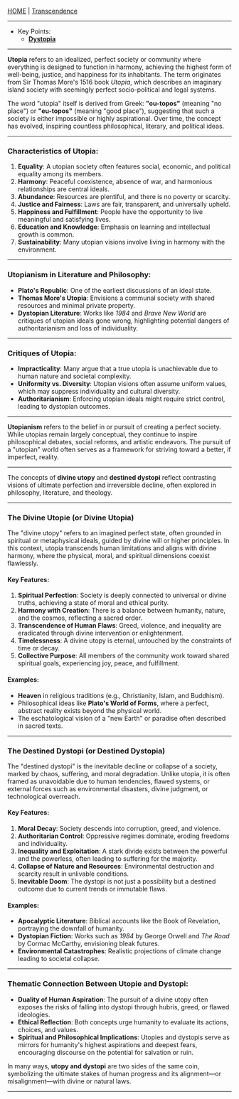[HOME](/README.md) | [Transcendence](/assets/docs/knowledges/Transcendence/readme.md)    

---   

- Key Points:
  - **[Dystopia](/assets/docs/knowledges/Transcendence/types/Utopia/Dystopia/readme.md)**

---    

**Utopia** refers to an idealized, perfect society or community where everything is designed to function in harmony, achieving the highest form of well-being, justice, and happiness for its inhabitants. The term originates from Sir Thomas More's 1516 book *Utopia*, which describes an imaginary island society with seemingly perfect socio-political and legal systems. 

The word "utopia" itself is derived from Greek: **"ou-topos"** (meaning "no place") or **"eu-topos"** (meaning "good place"), suggesting that such a society is either impossible or highly aspirational. Over time, the concept has evolved, inspiring countless philosophical, literary, and political ideas.

---

### Characteristics of Utopia:
1. **Equality**: A utopian society often features social, economic, and political equality among its members.
2. **Harmony**: Peaceful coexistence, absence of war, and harmonious relationships are central ideals.
3. **Abundance**: Resources are plentiful, and there is no poverty or scarcity.
4. **Justice and Fairness**: Laws are fair, transparent, and universally upheld.
5. **Happiness and Fulfillment**: People have the opportunity to live meaningful and satisfying lives.
6. **Education and Knowledge**: Emphasis on learning and intellectual growth is common.
7. **Sustainability**: Many utopian visions involve living in harmony with the environment.

---

### Utopianism in Literature and Philosophy:
- **Plato's Republic**: One of the earliest discussions of an ideal state.
- **Thomas More's Utopia**: Envisions a communal society with shared resources and minimal private property.
- **Dystopian Literature**: Works like *1984* and *Brave New World* are critiques of utopian ideals gone wrong, highlighting potential dangers of authoritarianism and loss of individuality.

---

### Critiques of Utopia:
- **Impracticality**: Many argue that a true utopia is unachievable due to human nature and societal complexity.
- **Uniformity vs. Diversity**: Utopian visions often assume uniform values, which may suppress individuality and cultural diversity.
- **Authoritarianism**: Enforcing utopian ideals might require strict control, leading to dystopian outcomes.

---

**Utopianism** refers to the belief in or pursuit of creating a perfect society. While utopias remain largely conceptual, they continue to inspire philosophical debates, social reforms, and artistic endeavors. The pursuit of a "utopian" world often serves as a framework for striving toward a better, if imperfect, reality.  

---   

The concepts of **divine utopy** and **destined dystopi** reflect contrasting visions of ultimate perfection and irreversible decline, often explored in philosophy, literature, and theology.

---

### **The Divine Utopie** (or Divine Utopia)

The "divine utopy" refers to an imagined perfect state, often grounded in spiritual or metaphysical ideals, guided by divine will or higher principles. In this context, utopia transcends human limitations and aligns with divine harmony, where the physical, moral, and spiritual dimensions coexist flawlessly. 

#### Key Features:
1. **Spiritual Perfection**: Society is deeply connected to universal or divine truths, achieving a state of moral and ethical purity.
2. **Harmony with Creation**: There is a balance between humanity, nature, and the cosmos, reflecting a sacred order.
3. **Transcendence of Human Flaws**: Greed, violence, and inequality are eradicated through divine intervention or enlightenment.
4. **Timelessness**: A divine utopy is eternal, untouched by the constraints of time or decay.
5. **Collective Purpose**: All members of the community work toward shared spiritual goals, experiencing joy, peace, and fulfillment.

#### Examples:
- **Heaven** in religious traditions (e.g., Christianity, Islam, and Buddhism).
- Philosophical ideas like **Plato's World of Forms**, where a perfect, abstract reality exists beyond the physical world.
- The eschatological vision of a "new Earth" or paradise often described in sacred texts.

---

### **The Destined Dystopi** (or Destined Dystopia)

The "destined dystopi" is the inevitable decline or collapse of a society, marked by chaos, suffering, and moral degradation. Unlike utopia, it is often framed as unavoidable due to human tendencies, flawed systems, or external forces such as environmental disasters, divine judgment, or technological overreach.

#### Key Features:
1. **Moral Decay**: Society descends into corruption, greed, and violence.
2. **Authoritarian Control**: Oppressive regimes dominate, eroding freedoms and individuality.
3. **Inequality and Exploitation**: A stark divide exists between the powerful and the powerless, often leading to suffering for the majority.
4. **Collapse of Nature and Resources**: Environmental destruction and scarcity result in unlivable conditions.
5. **Inevitable Doom**: The dystopi is not just a possibility but a destined outcome due to current trends or immutable flaws.

#### Examples:
- **Apocalyptic Literature**: Biblical accounts like the Book of Revelation, portraying the downfall of humanity.
- **Dystopian Fiction**: Works such as *1984* by George Orwell and *The Road* by Cormac McCarthy, envisioning bleak futures.
- **Environmental Catastrophes**: Realistic projections of climate change leading to societal collapse.

---

### Thematic Connection Between Utopie and Dystopi:
- **Duality of Human Aspiration**: The pursuit of a divine utopy often exposes the risks of falling into dystopi through hubris, greed, or flawed ideologies.
- **Ethical Reflection**: Both concepts urge humanity to evaluate its actions, choices, and values.
- **Spiritual and Philosophical Implications**: Utopies and dystopis serve as mirrors for humanity's highest aspirations and deepest fears, encouraging discourse on the potential for salvation or ruin.

In many ways, **utopy and dystopi** are two sides of the same coin, symbolizing the ultimate stakes of human progress and its alignment—or misalignment—with divine or natural laws.

---  
